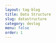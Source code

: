 ```yaml
---
layout: tag-blog
title: Data Structure
slug: datastructure
category: devlog
menu: false
order: 1
---
```


